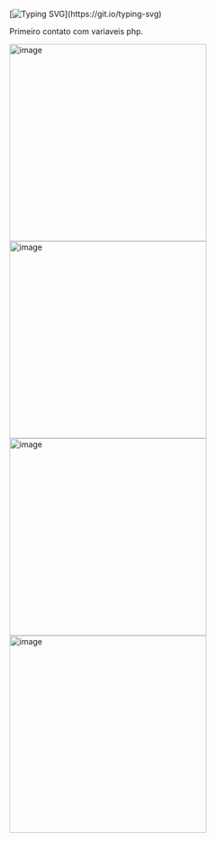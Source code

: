 [![Typing SVG](https://readme-typing-svg.herokuapp.com/?color=ff9933&size=35&center=true&vCenter=true&width=1000&lines=Operações+Matemáticas+com+variáveis+php!;)](https://git.io/typing-svg)

Primeiro contato com variaveis php.

<img width="350" alt="image" src="https://github.com/Lehguanaes/Operacoes_Matematicas/assets/125403978/f92995e1-c36e-4fd2-b210-6b94908ab68c">
<img width="350" alt="image" src="https://github.com/Lehguanaes/Operacoes_Matematicas/assets/125403978/3438aa13-31a9-440a-8c93-32a014100b6e">
<img width="350" alt="image" src="https://github.com/Lehguanaes/Operacoes_Matematicas/assets/125403978/15e94dea-c955-4f72-ae00-1f2ec1b14c19">
<img width="350" alt="image" src="https://github.com/Lehguanaes/Operacoes_Matematicas/assets/125403978/829aa409-3aaf-484d-b17a-7af0ca22468b">

